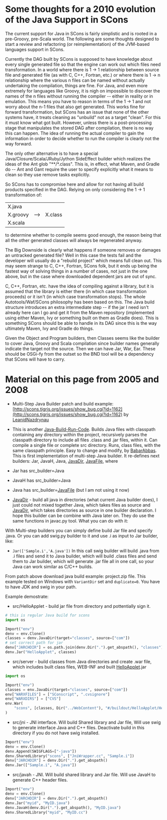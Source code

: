 

# Some thoughts for a 2010 evolution of the Java Support in SCons

The current support for Java in SCons is fairly simplistic and is rooted in a pre-Groovy, pre-Scala world.  The following are some thoughts designed to start a review and refactoring (or reimplementation) of the JVM-based languages support in SCons. 

Currently the DAG built by SCons is supposed to have knowledge about every single generated file so that the engine can work out which files need transformation.   In a world where there is 1 -> 1 relationship between source file and generated file (as with C, C++, Fortran, etc.) or where there is 1 -> n relationship where the various n files can be named without actually undertaking the compilation, things are fine.  For Java, and even more extremely for languages like Groovy, it is nigh on impossible to discover the names of the n files without running the compiler -- either in reality or in emulation.  This means you have to reason in terms of the 1 -> 1 and not worry about the n-1 files that also get generated.  This works fine for forward transformation, but SCons has an issue that none of the other systems have, it treats cleaning as "unbuild" not as a target "clean".  For this it must know what got built.  However, unless there is a post-processing stage that manipulates the stored DAG after compilation, there is no way this can happen.  The idea of running the actual compiler to gain the information in order to decide whether to run the compiler is clearly not the way forward. 

The only other alternative is to have a special Java/Closure/Scala/JRuby/Jython SideEffect builder which realizes the ideas of the Ant glob "**/*.class".  This is, in effect,  what Maven, and Gradle do -- Ant and Gant require the user to specify explicitly what it means to clean so they use remove tasks explicitly. 

So SCons has to compromise here and allow for not having all build products specified in the DAG.  Relying on only considering the 1 -> 1 transformation of: 

| | | |
| --- | --- | --- |
| X.java | | |
| X.groovy | --> | X.class |
| X.scala | | |

to determine whether to compile seems good enough, the reason being that all the other generated classes will always be regenerated anyway. 

The Big Downside is clearly what happens if someone removes or damages an untracked generated file?  Well in this case the tests fail and the developer will usually do a "rebuild project" which means full clean out.  This may seem strange to C, C++, Fortran, SCons folk, but it ends up being the fastest way of solving things in a number of cases, not just in the one above, but in the case where downloaded dependent jars are out of sync. 

C, C++, Fortran, etc. have the idea of compiling against a library, but it is assumed that the library is either there (in which case transformation proceeds) or it isn't (in which case transformation stops).  The whole Autotools/Waf/SCons philosophy has been based on this.  The Java build structure introduces an extra intermediate step -- if the jar I need isn't already here can I go and get it from the Maven repository (implemented using either Maven, Ivy or something built on them as Gradle does).   This is something SCons should be able to handle in its DAG since this is the way ultimately Maven, Ivy and Gradle do things. 

Given the Object and Program builders, then Classes seems like the builder to cover Java, Groovy and Scala compilation since builder names generally indicate the target not the source.  Then we can have Jar, War, Ear.  These should be OSGi-fy from the outset so the BND tool will be a dependency that SCons will have to carry. 


# Material on this page from 2005 and 2008

* Multi-Step Java Builder patch and build example: [http://scons.tigris.org/issues/show_bug.cgi?id=1162](http://scons.tigris.org/issues/show_bug.cgi?id=1162) by [LeanidNazdrynau](LeanidNazdrynau) 
* This is another [Java-Build-Run-Code](javascript:void(0);/*1216648444670*/). Builds Java files with classpath containing any directory within the project, recursively parses the classpath directory to include all files .class and .jar files, within it. Can compile a single file or complete src directory. Runs, class files, with the same classpath principle. Easy to change and modify, by [BabarAbbas](BabarAbbas). 
This is first implementation of multi-step Java builder. It re-defines next builders: Jar, JavaH, Java, [JavaDir](JavaDir), [JavaFile](JavaFile), where 

* Jar has src_builder=Java 
* JavaH has src_builder=Java 
* Java has src_builder=[JavaFile](JavaFile)  (but I am not using it now) 
* [JavaDir](JavaDir) - build all java in directories (what current Java builder does), I just could not mixed together Java, which takes files as source and [JavaDir](JavaDir), which takes directories as source in one builder declaration. I hope this builder can be combine with Java later on. They do use the same functions in javac.py tool. 
What you can do with it: 

With Multi-step builders you can simply define build Jar file and specify .java. Or you can add swig.py builder to it and use .i as input to Jar builder, like: 

* `Jar(['Sample.i','A.java'])`
In this call swig builder will build .java from .i files and send it to Java builder, which will build .class files and send them to Jar builder, which will generate .jar file all in one call, so your Java can work similar as  C/C++ builds. 

From patch above download java build example: project.zip file. This example tested on Windows with `VariantDir` set and  `duplicate=0`. You have to have JDK and swig in your path. 

Example demostrate: 

* src/HelloApplet - build jar file from directory and pottentially sign it. 

```python
# this is regular Java build for scons
import os

Import("env")
denv = env.Clone()
classes = denv.JavaDir(target="classes", source=["com"])
# set correct path for jar
denv["JARCHDIR"] = os.path.join(denv.Dir(".").get_abspath(), "classes")
denv.Jar("HelloApplet", classes)
```
* src/server - build classes from Java directories and create .war file, which includes built class files, WEB-INF and built [HelloApplet](HelloApplet).jar 

```python
import os

Import("env")
classes = env.JavaDir(target="classes", source=["com"])
env["WARXFILES"] = ["SConscript", ".cvsignore"]
env["WARXDIRS"] = ["CVS"]
env.War(
    "scons", [classes, Dir("../WebContent"), "#/buildout/HelloApplet/HelloApplet.jar"]
)
```
* src/jni - JNI interface. Will build Shared library and Jar file, Will use swig to generate interface Java and C++ files. Deactivate build in this directory if you do not have swig installed. 

```python
Import("env")
denv = env.Clone()
denv.Append(SWIGFLAGS=["-java"])
denv.SharedLibrary("scons", ["JniWrapper.cc", "Sample.i"])
denv["JARCHDIR"] = denv.Dir(".").get_abspath()
denv.Jar(["Sample.i", "A.java"])
```
* src/javah - JNI. Will build shared library and Jar file. Will use JavaH to generate C++ header files. 

```python
Import("env")
denv = env.Clone()
denv["JARCHDIR"] = denv.Dir(".").get_abspath()
denv.Jar("myid", "MyID.java")
denv.JavaH(denv.Dir(".").get_abspath(), "MyID.java")
denv.SharedLibrary("myid", "MyID.cc")
```
